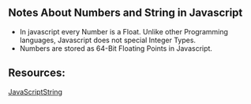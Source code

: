 ## Notes About Numbers and String in Javascript
- In javascript every Number is a Float. Unlike other Programming languages, Javascript does not special Integer Types.
- Numbers are stored as 64-Bit Floating Points in Javascript.


## Resources:
[JavaScriptString](https://developer.mozilla.org/en-US/docs/Web/JavaScript/Reference/Global_Objects/String)